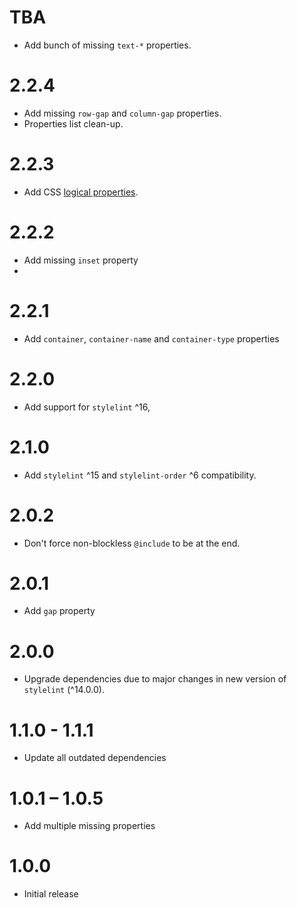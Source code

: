 # TBA
- Add bunch of missing `text-*` properties.

# 2.2.4
- Add missing `row-gap` and `column-gap` properties.
- Properties list clean-up.

# 2.2.3
- Add CSS [logical properties](https://www.w3.org/TR/css-logical-1/).

# 2.2.2
- Add missing `inset` property
- 
# 2.2.1
- Add `container`, `container-name` and `container-type` properties

# 2.2.0
- Add support for `stylelint` ^16,

# 2.1.0
- Add `stylelint` ^15 and `stylelint-order` ^6 compatibility.

# 2.0.2
- Don't force non-blockless `@include` to be at the end.

# 2.0.1
- Add `gap` property

# 2.0.0
- Upgrade dependencies due to major changes in new version of `stylelint` (^14.0.0).

# 1.1.0 - 1.1.1
- Update all outdated dependencies

# 1.0.1 – 1.0.5
- Add multiple missing properties

# 1.0.0
- Initial release
